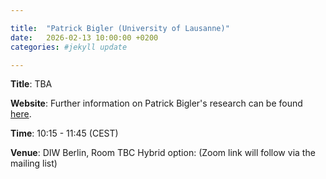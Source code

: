 ```yaml
---

title:  "Patrick Bigler (University of Lausanne)"
date:   2026-02-13 10:00:00 +0200
categories: #jekyll update

---
```


**Title**: TBA

**Website**: Further information on Patrick Bigler's research can be found [here](https://sites.google.com/view/patrick-bigler/home).

**Time**: 10:15 - 11:45  (CEST)

**Venue**: DIW Berlin, Room TBC
Hybrid option:
(Zoom link will follow via the mailing list)

